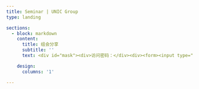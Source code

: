 ```yaml
---
title: Seminar | UNIC Group
type: landing

sections:
  - block: markdown
    content:
      title: 组会分享
      subtitle: ''
      text: <div id="mask"><div>访问密码：</div><div><form><input type="text" id="submitText" name="pwdBox"><input type="button" value="确认" onclick="submitPwd();"></form></div></div><div id="content"></div><script type="text/javascript"> function sha256(message) { const crypto = require('crypto'); const hash = crypto.createHash(message); hash.update(message); return hash.digest(); } function submitPwd() { if (sha256(document.getElementById('submitText').value) == "ef271b641bd639249d33fad6401aa5f4ddad6c99bf0ae4ac8f40facae58dc9c0") { console.log("Welcome!"); document.getElementById('mask').remove(); document.getElementById('content').innerHTML = "Hello"; }}</script>

    design:
      columns: '1'

---
```

